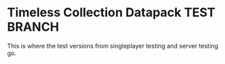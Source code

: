 # Timeless Collection Datapack TEST BRANCH

This is where the test versions from singleplayer testing and server testing go.
